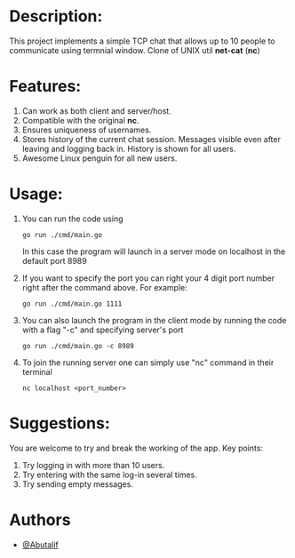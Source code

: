 # Description:

This project implements a simple TCP chat that allows up to 10 people to communicate using termnial window. Clone of UNIX util **net-cat** (**nc**)

# Features:

1. Can work as both client and server/host.
2. Compatible with the original **nc**.
3. Ensures uniqueness of usernames.
4. Stores history of the current chat session. Messages visible even after leaving and logging back in. History is shown for all users.
5. Awesome Linux penguin for all new users.


# Usage:
 1. You can run the code using

    ```console
    go run ./cmd/main.go
    ```

    In this case the program will launch in a server mode on localhost in the default port 8989
 

 2. If you want to specify the port you can right your 4 digit port number right after the command above. For example:

    ```console
    go run ./cmd/main.go 1111
    ```


 3. You can also launch the program in the client mode by running the code with a flag "-c" and specifying server's port

    ```console
    go run ./cmd/main.go -c 8989
    ```
 
 4. To join the running server one can simply use "nc" command in their terminal

    ```console
    nc localhost <port_number>
    ```


# Suggestions:
You are welcome to try and break the working of the app. Key points:
1. Try logging in with more than 10 users.
2. Try entering with the same log-in several times.
3. Try sending empty messages.

# Authors

- [@Abutalif](https://github.com/Abutalif)
